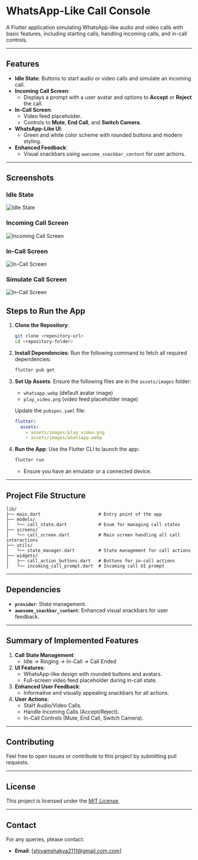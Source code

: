 

# **WhatsApp-Like Call Console**

A Flutter application simulating WhatsApp-like audio and video calls with basic features, including starting calls, handling incoming calls, and in-call controls.

---

## **Features**
- **Idle State**: Buttons to start audio or video calls and simulate an incoming call.
- **Incoming Call Screen**:
  - Displays a prompt with a user avatar and options to **Accept** or **Reject** the call.
- **In-Call Screen**:
  - Video feed placeholder.
  - Controls to **Mute**, **End Call**, and **Switch Camera**.
- **WhatsApp-Like UI**:
  - Green and white color scheme with rounded buttons and modern styling.
- **Enhanced Feedback**:
  - Visual snackbars using `awesome_snackbar_content` for user actions.

---

## **Screenshots**
### Idle State
![Idle State](assets/screenshots/Screenshot1.png)

### Incoming Call Screen
![Incoming Call Screen](assets/screenshots/Screenshot2.png)

### In-Call Screen
![In-Call Screen](assets/screenshots/Screenshot3.png)

### Simulate Call Screen
![In-Call Screen](assets/screenshots/Screenshot4.png)


## **Steps to Run the App**

1. **Clone the Repository**:
   ```bash
   git clone <repository-url>
   cd <repository-folder>
   ```

2. **Install Dependencies**:
   Run the following command to fetch all required dependencies:
   ```bash
   flutter pub get
   ```

3. **Set Up Assets**:
   Ensure the following files are in the `assets/images` folder:
   - `whatsapp.webp` (default avatar image)
   - `play_video.png` (video feed placeholder image)

   Update the `pubspec.yaml` file:
   ```yaml
   flutter:
     assets:
       - assets/images/play_video.png
       - assets/images/whatsapp.webp
   ```

4. **Run the App**:
   Use the Flutter CLI to launch the app:
   ```bash
   flutter run
   ```

   - Ensure you have an emulator or a connected device.

---

## **Project File Structure**
```plaintext
lib/
├── main.dart                      # Entry point of the app
├── models/
│   └── call_state.dart            # Enum for managing call states
├── screens/
│   └── call_screen.dart           # Main screen handling all call interactions
├── utils/
│   └── state_manager.dart         # State management for call actions
├── widgets/
│   ├── call_action_buttons.dart   # Buttons for in-call actions
│   └── incoming_call_prompt.dart  # Incoming call UI prompt
```

---

## **Dependencies**
- **`provider`**: State management.
- **`awesome_snackbar_content`**: Enhanced visual snackbars for user feedback.

---

## **Summary of Implemented Features**
1. **Call State Management**:
   - Idle → Ringing → In-Call → Call Ended
2. **UI Features**:
   - WhatsApp-like design with rounded buttons and avatars.
   - Full-screen video feed placeholder during in-call state.
3. **Enhanced User Feedback**:
   - Informative and visually appealing snackbars for all actions.
4. **User Actions**:
   - Start Audio/Video Calls.
   - Handle Incoming Calls (Accept/Reject).
   - In-Call Controls (Mute, End Call, Switch Camera).

---

## **Contributing**
Feel free to open issues or contribute to this project by submitting pull requests.

---

## **License**
This project is licensed under the [MIT License](LICENSE).

---

## **Contact**
For any queries, please contact:
- **Email**: [shivamshakya2111@gmail.com.com]

